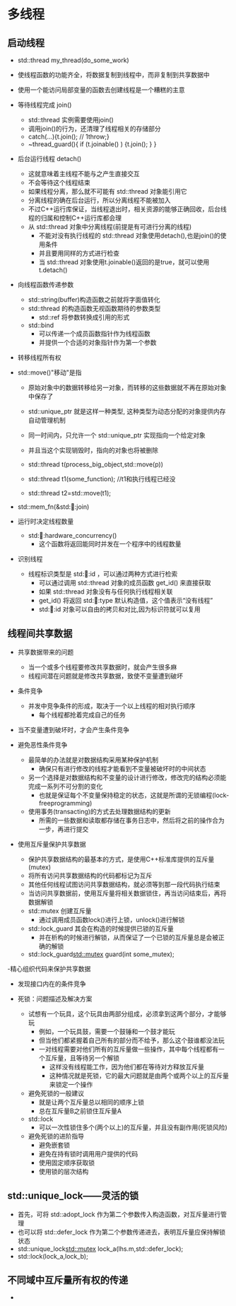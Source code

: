 # 多线程

## 启动线程
-  std::thread my_thread(do_some_work)
- 使线程函数的功能齐全，将数据复制到线程中，而非复制到共享数据中
- 使用一个能访问局部变量的函数去创建线程是一个糟糕的主意

- 等待线程完成 join()
  - std::thread 实例需要使用join()
  - 调用join()的行为，还清理了线程相关的存储部分
  - catch(...){t.join(); // 1throw;}
  - ~thread_guard(){  if  (t.joinable() )    {t.join();  } }

- 后台运行线程 detach()
  - 这就意味着主线程不能与之产生直接交互
  - 不会等待这个线程结束
  - 如果线程分离，那么就不可能有 std::thread 对象能引用它
  - 分离线程的确在后台运行，所以分离线程不能被加入
  - 不过C++运行库保证，当线程退出时，相关资源的能够正确回收，后台线程的归属和控制C++运行库都会理
  - 从 std::thread 对象中分离线程(前提是有可进行分离的线程)
    - 不能对没有执行线程的 std::thread 对象使用detach(),也是join()的使用条件
    - 并且要用同样的方式进行检查
    - 当 std::thread 对象使用t.joinable()返回的是true，就可以使用t.detach()
- 向线程函数传递参数
  - std::string(buffer)构造函数之前就将字面值转化
  - std::thread 的构造函数无视函数期待的参数类型
    - std::ref 将参数转换成引用的形式
  - std::bind
    - 可以传递一个成员函数指针作为线程函数
    - 并提供一个合适的对象指针作为第一个参数


- 转移线程所有权
- std::move()"移动"是指
  - 原始对象中的数据转移给另一对象，而转移的这些数据就不再在原始对象中保存了
  -  std::unique_ptr 就是这样一种类型, 这种类型为动态分配的对象提供内存自动管理机制
  - 同一时间内，只允许一个 std::unique_ptr 实现指向一个给定对象
  - 并且当这个实现销毁时，指向的对象也将被删除
  - std::thread t(process_big_object,std::move(p))

  - std::thread t1(some_function);  //t1和执行线程已经没
  - std::thread t2=std::move(t1);
- std::mem_fn(&std::thread::join)

- 运行时决定线程数量
  - std::thread::hardware_concurrency()
    - 这个函数将返回能同时并发在一个程序中的线程数量   

- 识别线程
  - 线程标识类型是 std::thread::id ，可以通过两种方式进行检索
    - 可以通过调用 std::thread 对象的成员函数 get_id() 来直接获取
    - 如果 std::thread 对象没有与任何执行线程相关联
    -  get_id() 将返回 std::thread::type 默认构造值，这个值表示“没有线程”
    - std::thread::id 对象可以自由的拷贝和对比,因为标识符就可以复用


## 线程间共享数据
- 共享数据带来的问题
  - 当一个或多个线程要修改共享数据时，就会产生很多麻
  - 线程间潜在问题就是修改共享数据，致使不变量遭到破坏
- 条件竞争
  - 并发中竞争条件的形成，取决于一个以上线程的相对执行顺序
    - 每个线程都抢着完成自己的任务
- 当不变量遭到破坏时，才会产生条件竞争

- 避免恶性条件竞争
  - 最简单的办法就是对数据结构采用某种保护机制
    - 确保只有进行修改的线程才能看到不变量被破坏时的中间状态
  - 另一个选择是对数据结构和不变量的设计进行修改，修改完的结构必须能完成一系列不可分割的变化
    - 也就是保证每个不变量保持稳定的状态，这就是所谓的无锁编程(lock-freeprogramming)
  - 使用事务(transacting)的方式去处理数据结构的更新
    - 所需的一些数据和读取都存储在事务日志中，然后将之前的操作合为一步，再进行提交
- 使用互斥量保护共享数据
  - 保护共享数据结构的最基本的方式，是使用C++标准库提供的互斥量(mutex)
  - 将所有访问共享数据结构的代码都标记为互斥
  - 其他任何线程试图访问共享数据结构，就必须等到那一段代码执行结束
  - 当访问共享数据前，使用互斥量将相关数据锁住，再当访问结束后，再将数据解锁
  - std::mutex 创建互斥量
    - 通过调用成员函数lock()进行上锁，unlock()进行解锁
  - std::lock_guard  其会在构造的时候提供已锁的互斥量
    - 并在析构的时候进行解锁，从而保证了一个已锁的互斥量总是会被正确的解锁
  - std::lock_guard<std::mutex> guard(int some_mutex);

-精心组织代码来保护共享数据
- 发现接口内在的条件竞争


- 死锁：问题描述及解决方案
  - 试想有一个玩具，这个玩具由两部分组成，必须拿到这两个部分，才能够玩
    - 例如，一个玩具鼓，需要一个鼓锤和一个鼓才能玩
    - 但当他们都紧握着自己所有的部分而不给予，那么这个鼓谁都没法玩
    - 一对线程需要对他们所有的互斥量做一些操作，其中每个线程都有一个互斥量，且等待另一个解锁
      - 这样没有线程能工作，因为他们都在等待对方释放互斥量
      - 这种情况就是死锁，它的最大问题就是由两个或两个以上的互斥量来锁定一个操作
  - 避免死锁的一般建议
    - 就是让两个互斥量总以相同的顺序上锁
    - 总在互斥量B之前锁住互斥量A
  - std::lock  
      - 可以一次性锁住多个(两个以上)的互斥量，并且没有副作用(死锁风险)
  - 避免死锁的进阶指导
    - 避免嵌套锁
    - 避免在持有锁时调用用户提供的代码
    - 使用固定顺序获取锁
    - 使用锁的层次结构

## std::unique_lock——灵活的锁
- 首先，可将 std::adopt_lock 作为第二个参数传入构造函数，对互斥量进行管理
- 也可以将 std::defer_lock 作为第二个参数传递进去，表明互斥量应保持解锁状态
- std::unique_lock<std::mutex> lock_a(lhs.m,std::defer_lock);
- std::lock(lock_a,lock_b);

## 不同域中互斥量所有权的传递
-
